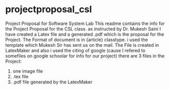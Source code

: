 # projectproposal_csl
Project Proposal for Software System Lab
This readme contains the info for the Project Proposal for the CSL class.
as instructed by Dr. Mukesh Saini I have created a Latex file and a generated .pdf which is the proposal for the Project.
The Format of document is in {article} classtype.
i used the template which Mukesh Sir has sent us on the mail.
The File is created in LatexMaker and also i used the citing of google (cause I refered to somefiles on google schoolar for info for our project)
there are 3 files in the Project:
1. one image file
2. .tex file
3. .pdf file generated by the LatexMaker
